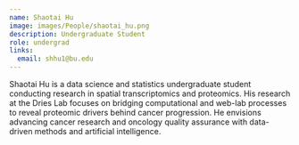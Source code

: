 ```yaml
---
name: Shaotai Hu
image: images/People/shaotai_hu.png
description: Undergraduate Student
role: undergrad
links:
  email: shhu1@bu.edu
---
```


Shaotai Hu is a data science and statistics undergraduate student conducting research in spatial transcriptomics and proteomics. His research at the Dries Lab focuses on bridging computational and web-lab processes to reveal proteomic drivers behind cancer progression. He envisions advancing cancer research and oncology quality assurance with data-driven methods and artificial intelligence.